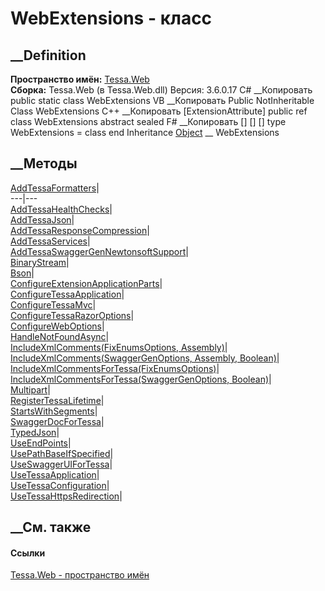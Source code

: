 # WebExtensions - класс
##  __Definition
 **Пространство имён:** [Tessa.Web](N_Tessa_Web.htm)  
 **Сборка:** Tessa.Web (в Tessa.Web.dll) Версия: 3.6.0.17
C# __Копировать
     public static class WebExtensions
VB __Копировать
    <ExtensionAttribute>
    Public NotInheritable Class WebExtensions
C++ __Копировать
    [ExtensionAttribute]
    public ref class WebExtensions abstract sealed
F# __Копировать
     [<AbstractClassAttribute>]
    [<SealedAttribute>]
    [<ExtensionAttribute>]
    type WebExtensions = class end
Inheritance
    [Object](https://learn.microsoft.com/dotnet/api/system.object) __ WebExtensions
##  __Методы
[AddTessaFormatters](M_Tessa_Web_WebExtensions_AddTessaFormatters.htm)|  
---|---  
[AddTessaHealthChecks](M_Tessa_Web_WebExtensions_AddTessaHealthChecks.htm)|  
[AddTessaJson](M_Tessa_Web_WebExtensions_AddTessaJson.htm)|  
[AddTessaResponseCompression](M_Tessa_Web_WebExtensions_AddTessaResponseCompression.htm)|  
[AddTessaServices](M_Tessa_Web_WebExtensions_AddTessaServices.htm)|  
[AddTessaSwaggerGenNewtonsoftSupport](M_Tessa_Web_WebExtensions_AddTessaSwaggerGenNewtonsoftSupport.htm)|  
[BinaryStream](M_Tessa_Web_WebExtensions_BinaryStream.htm)|  
[Bson](M_Tessa_Web_WebExtensions_Bson.htm)|  
[ConfigureExtensionApplicationParts](M_Tessa_Web_WebExtensions_ConfigureExtensionApplicationParts.htm)|  
[ConfigureTessaApplication](M_Tessa_Web_WebExtensions_ConfigureTessaApplication.htm)|  
[ConfigureTessaMvc](M_Tessa_Web_WebExtensions_ConfigureTessaMvc.htm)|  
[ConfigureTessaRazorOptions](M_Tessa_Web_WebExtensions_ConfigureTessaRazorOptions.htm)|  
[ConfigureWebOptions](M_Tessa_Web_WebExtensions_ConfigureWebOptions.htm)|  
[HandleNotFoundAsync](M_Tessa_Web_WebExtensions_HandleNotFoundAsync.htm)|  
[IncludeXmlComments(FixEnumsOptions,
Assembly)](M_Tessa_Web_WebExtensions_IncludeXmlComments_1.htm)|  
[IncludeXmlComments(SwaggerGenOptions, Assembly,
Boolean)](M_Tessa_Web_WebExtensions_IncludeXmlComments.htm)|  
[IncludeXmlCommentsForTessa(FixEnumsOptions)](M_Tessa_Web_WebExtensions_IncludeXmlCommentsForTessa_1.htm)|  
[IncludeXmlCommentsForTessa(SwaggerGenOptions,
Boolean)](M_Tessa_Web_WebExtensions_IncludeXmlCommentsForTessa.htm)|  
[Multipart](M_Tessa_Web_WebExtensions_Multipart.htm)|  
[RegisterTessaLifetime](M_Tessa_Web_WebExtensions_RegisterTessaLifetime.htm)|  
[StartsWithSegments](M_Tessa_Web_WebExtensions_StartsWithSegments.htm)|  
[SwaggerDocForTessa](M_Tessa_Web_WebExtensions_SwaggerDocForTessa.htm)|  
[TypedJson](M_Tessa_Web_WebExtensions_TypedJson.htm)|  
[UseEndPoints](M_Tessa_Web_WebExtensions_UseEndPoints.htm)|  
[UsePathBaseIfSpecified](M_Tessa_Web_WebExtensions_UsePathBaseIfSpecified.htm)|  
[UseSwaggerUIForTessa](M_Tessa_Web_WebExtensions_UseSwaggerUIForTessa.htm)|  
[UseTessaApplication](M_Tessa_Web_WebExtensions_UseTessaApplication.htm)|  
[UseTessaConfiguration](M_Tessa_Web_WebExtensions_UseTessaConfiguration.htm)|  
[UseTessaHttpsRedirection](M_Tessa_Web_WebExtensions_UseTessaHttpsRedirection.htm)|  
## __См. также
#### Ссылки
[Tessa.Web - пространство имён](N_Tessa_Web.htm)
